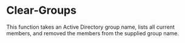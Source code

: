 # Clear-Groups
This function takes an Active Directory group name, lists all current members, and removed the members from the supplied group name.
